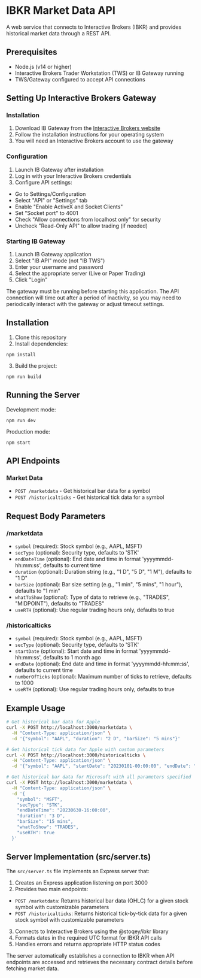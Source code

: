 # IBKR Market Data API

A web service that connects to Interactive Brokers (IBKR) and provides historical market data through a REST API.

## Prerequisites

- Node.js (v14 or higher)
- Interactive Brokers Trader Workstation (TWS) or IB Gateway running
- TWS/Gateway configured to accept API connections

## Setting Up Interactive Brokers Gateway

### Installation

1. Download IB Gateway from the [Interactive Brokers website](https://www.interactivebrokers.com/en/trading/ibgateway-stable.php)
2. Follow the installation instructions for your operating system
3. You will need an Interactive Brokers account to use the gateway

### Configuration

1. Launch IB Gateway after installation
2. Log in with your Interactive Brokers credentials
3. Configure API settings:
  - Go to Settings/Configuration
  - Select "API" or "Settings" tab
  - Enable "Enable ActiveX and Socket Clients"
  - Set "Socket port" to 4001
  - Check "Allow connections from localhost only" for security
  - Uncheck "Read-Only API" to allow trading (if needed)

### Starting IB Gateway

1. Launch IB Gateway application
2. Select "IB API" mode (not "IB TWS")
3. Enter your username and password
4. Select the appropriate server (Live or Paper Trading)
5. Click "Login"

The gateway must be running before starting this application. The API connection will time out after a period of inactivity, so you may need to periodically interact with the gateway or adjust timeout settings.

## Installation

1. Clone this repository
2. Install dependencies:
 ```
 npm install
 ```
3. Build the project:
 ```
 npm run build
 ```

## Running the Server

Development mode:
```
npm run dev
```

Production mode:
```
npm start
```

## API Endpoints

### Market Data
- `POST /marketdata` - Get historical bar data for a symbol
- `POST /historicalticks` - Get historical tick data for a symbol

## Request Body Parameters

### /marketdata
- `symbol` (required): Stock symbol (e.g., AAPL, MSFT)
- `secType` (optional): Security type, defaults to 'STK'
- `endDateTime` (optional): End date and time in format 'yyyymmdd-hh:mm:ss', defaults to current time
- `duration` (optional): Duration string (e.g., "1 D", "5 D", "1 M"), defaults to "1 D"
- `barSize` (optional): Bar size setting (e.g., "1 min", "5 mins", "1 hour"), defaults to "1 min"
- `whatToShow` (optional): Type of data to retrieve (e.g., "TRADES", "MIDPOINT"), defaults to "TRADES"
- `useRTH` (optional): Use regular trading hours only, defaults to true

### /historicalticks
- `symbol` (required): Stock symbol (e.g., AAPL, MSFT)
- `secType` (optional): Security type, defaults to 'STK'
- `startDate` (optional): Start date and time in format 'yyyymmdd-hh:mm:ss', defaults to 1 month ago
- `endDate` (optional): End date and time in format 'yyyymmdd-hh:mm:ss', defaults to current time
- `numberOfTicks` (optional): Maximum number of ticks to retrieve, defaults to 1000
- `useRTH` (optional): Use regular trading hours only, defaults to true

## Example Usage

```bash
# Get historical bar data for Apple
curl -X POST http://localhost:3000/marketdata \
  -H "Content-Type: application/json" \
  -d '{"symbol": "AAPL", "duration": "2 D", "barSize": "5 mins"}'

# Get historical tick data for Apple with custom parameters
curl -X POST http://localhost:3000/historicalticks \
  -H "Content-Type: application/json" \
  -d '{"symbol": "AAPL", "startDate": "20230101-00:00:00", "endDate": "20230131-23:59:59", "numberOfTicks": 500}'

# Get historical bar data for Microsoft with all parameters specified
curl -X POST http://localhost:3000/marketdata \
  -H "Content-Type: application/json" \
  -d '{
    "symbol": "MSFT",
    "secType": "STK",
    "endDateTime": "20230630-16:00:00",
    "duration": "3 D",
    "barSize": "15 mins",
    "whatToShow": "TRADES",
    "useRTH": true
  }'
```

## Server Implementation (src/server.ts)

The `src/server.ts` file implements an Express server that:

1. Creates an Express application listening on port 3000
2. Provides two main endpoints:
  - `POST /marketdata`: Returns historical bar data (OHLC) for a given stock symbol with customizable parameters
  - `POST /historicalticks`: Returns historical tick-by-tick data for a given stock symbol with customizable parameters
3. Connects to Interactive Brokers using the @stoqey/ibkr library
4. Formats dates in the required UTC format for IBKR API calls
5. Handles errors and returns appropriate HTTP status codes

The server automatically establishes a connection to IBKR when API endpoints are accessed and retrieves the necessary contract details before fetching market data.
